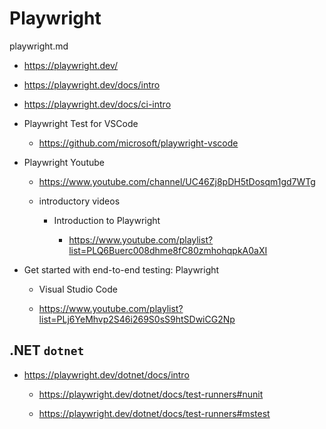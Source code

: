 # Playwright

playwright.md

*   https://playwright.dev/

*   https://playwright.dev/docs/intro

*   https://playwright.dev/docs/ci-intro

*   Playwright Test for VSCode

    *   https://github.com/microsoft/playwright-vscode

*   Playwright Youtube

    *   https://www.youtube.com/channel/UC46Zj8pDH5tDosqm1gd7WTg

    *   introductory videos

        *   Introduction to Playwright

            *   https://www.youtube.com/playlist?list=PLQ6Buerc008dhme8fC80zmhohqpkA0aXI

*   Get started with end-to-end testing: Playwright

    *   Visual Studio Code

    *   https://www.youtube.com/playlist?list=PLj6YeMhvp2S46i269S0sS9htSDwiCG2Np



## .NET `dotnet`

*   https://playwright.dev/dotnet/docs/intro

    *   https://playwright.dev/dotnet/docs/test-runners#nunit

    *   https://playwright.dev/dotnet/docs/test-runners#mstest
